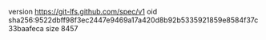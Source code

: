 version https://git-lfs.github.com/spec/v1
oid sha256:9522dbff98f3ec2447e9469a17a420d8b92b5335921859e8584f37c33baafeca
size 8457
